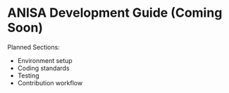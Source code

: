 # ANISA Development Guide (Coming Soon)

Planned Sections:
- Environment setup
- Coding standards
- Testing
- Contribution workflow



